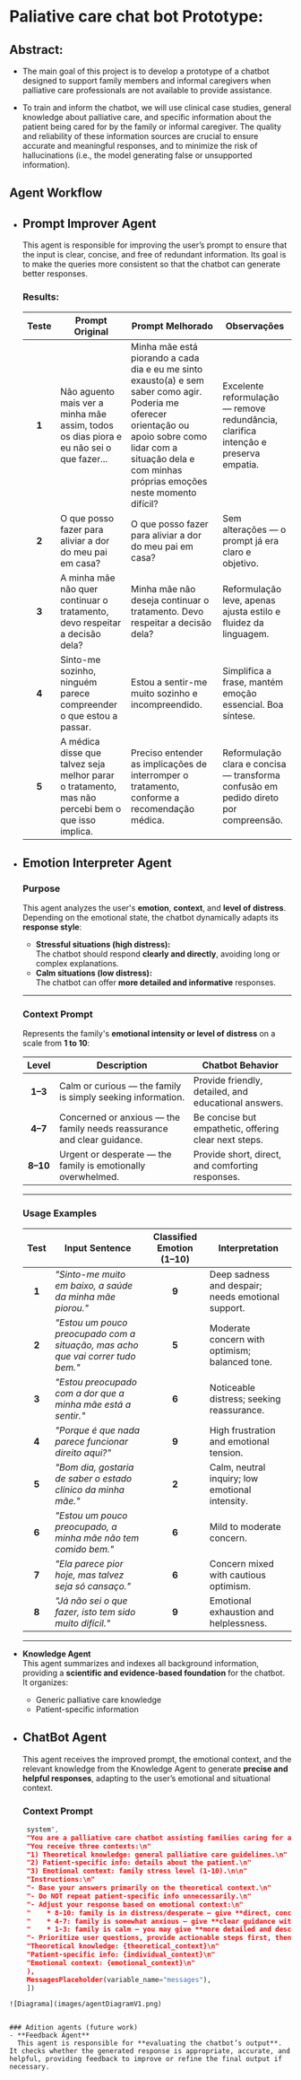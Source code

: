 # Paliative care chat bot Prototype:
## Abstract:
- The main goal of this project is to develop a prototype of a chatbot designed to support family members and informal caregivers when palliative care professionals are not available to provide assistance.

- To train and inform the chatbot, we will use clinical case studies, general knowledge about palliative care, and specific information about the patient being cared for by the family or informal caregiver. The quality and reliability of these information sources are crucial to ensure accurate and meaningful responses, and to minimize the risk of hallucinations (i.e., the model generating false or unsupported information).

## Agent Workflow

- ## Prompt Improver Agent
  This agent is responsible for improving the user’s prompt to ensure that the input is clear, concise, and free of redundant information. Its goal is to make the queries more consistent so that the chatbot can generate better responses.

  ### Results:

  | **Teste** | **Prompt Original** | **Prompt Melhorado** | **Observações** |
  |:----------:|---------------------|-----------------------|-----------------|
  | **1** | Não aguento mais ver a minha mãe assim, todos os dias piora e eu não sei o que fazer... | Minha mãe está piorando a cada dia e eu me sinto exausto(a) e sem saber como agir. Poderia me oferecer orientação ou apoio sobre como lidar com a situação dela e com minhas próprias emoções neste momento difícil? | Excelente reformulação — remove redundância, clarifica intenção e preserva empatia. |
  | **2** | O que posso fazer para aliviar a dor do meu pai em casa? | O que posso fazer para aliviar a dor do meu pai em casa? | Sem alterações — o prompt já era claro e objetivo.  |
  | **3** | A minha mãe não quer continuar o tratamento, devo respeitar a decisão dela? | Minha mãe não deseja continuar o tratamento. Devo respeitar a decisão dela? | Reformulação leve, apenas ajusta estilo e fluidez da linguagem. |
  | **4** | Sinto-me sozinho, ninguém parece compreender o que estou a passar. | Estou a sentir-me muito sozinho e incompreendido. | Simplifica a frase, mantém emoção essencial. Boa síntese. |
  | **5** | A médica disse que talvez seja melhor parar o tratamento, mas não percebi bem o que isso implica. | Preciso entender as implicações de interromper o tratamento, conforme a recomendação médica. | Reformulação clara e concisa — transforma confusão em pedido direto por compreensão. |

- ## Emotion Interpreter Agent

  ### Purpose
  This agent analyzes the user's **emotion**, **context**, and **level of distress**.  
  Depending on the emotional state, the chatbot dynamically adapts its **response style**:

  - **Stressful situations (high distress):**  
    The chatbot should respond **clearly and directly**, avoiding long or complex explanations.  
  - **Calm situations (low distress):**  
    The chatbot can offer **more detailed and informative** responses.

  ---

  ### Context Prompt
  Represents the family's **emotional intensity or level of distress** on a scale from **1 to 10**:

  | Level | Description | Chatbot Behavior |
  |:------:|--------------|------------------|
  | **1–3** | Calm or curious — the family is simply seeking information. | Provide friendly, detailed, and educational answers. |
  | **4–7** | Concerned or anxious — the family needs reassurance and clear guidance. | Be concise but empathetic, offering clear next steps. |
  | **8–10** | Urgent or desperate — the family is emotionally overwhelmed. | Provide short, direct, and comforting responses. |

  ---

  ### Usage Examples
  | Test | Input Sentence | Classified Emotion (1–10) | Interpretation |
  |:----:|----------------|:--------------------------:|----------------|
  | **1** | _"Sinto-me muito em baixo, a saúde da minha mãe piorou."_ | **9** | Deep sadness and despair; needs emotional support. |
  | **2** | _"Estou um pouco preocupado com a situação, mas acho que vai correr tudo bem."_ | **5** | Moderate concern with optimism; balanced tone. |
  | **3** | _"Estou preocupado com a dor que a minha mãe está a sentir."_ | **6** | Noticeable distress; seeking reassurance. |
  | **4** | _"Porque é que nada parece funcionar direito aqui?"_ | **9** | High frustration and emotional tension. |
  | **5** | _"Bom dia, gostaria de saber o estado clínico da minha mãe."_ | **2** | Calm, neutral inquiry; low emotional intensity. |
  | **6** | _"Estou um pouco preocupado, a minha mãe não tem comido bem."_ | **6** | Mild to moderate concern. |
  | **7** | _"Ela parece pior hoje, mas talvez seja só cansaço."_ | **6** | Concern mixed with cautious optimism. |
  | **8** | _"Já não sei o que fazer, isto tem sido muito difícil."_ | **9** | Emotional exhaustion and helplessness. |

  ---

- **Knowledge Agent**  
  This agent summarizes and indexes all background information, providing a **scientific and evidence-based foundation** for the chatbot. It organizes:  
  - Generic palliative care knowledge  
  - Patient-specific information

- ## ChatBot Agent
  This agent receives the improved prompt, the emotional context, and the relevant knowledge from the Knowledge Agent to generate **precise and helpful responses**, adapting to the user’s emotional and situational context.
    ### Context Prompt
     ```python
      system",
      "You are a palliative care chatbot assisting families caring for a patient at home. "
      "You receive three contexts:\n"
      "1) Theoretical knowledge: general palliative care guidelines.\n"
      "2) Patient-specific info: details about the patient.\n"
      "3) Emotional context: family stress level (1-10).\n\n"
      "Instructions:\n"
      "- Base your answers primarily on the theoretical context.\n"
      "- Do NOT repeat patient-specific info unnecessarily.\n"
      "- Adjust your response based on emotional context:\n"
      "    * 8-10: family is in distress/desperate – give **direct, concise recommendations**, avoid long explanations.\n"
      "    * 4-7: family is somewhat anxious – give **clear guidance with moderate explanation**.\n"
      "    * 1-3: family is calm – you may give **more detailed and descriptive answers**.\n"
      "- Prioritize user questions, provide actionable steps first, then optional elaboration if emotional context allows.\n\n"
      "Theoretical knowledge: {theoretical_context}\n"
      "Patient-specific info: {individual_context}\n"
      "Emotional context: {emotional_context}\n"
      ),
      MessagesPlaceholder(variable_name="messages"),
      ])
```
![Diagrama](images/agentDiagramV1.png)


### Adition agents (future work)
- **Feedback Agent**  
  This agent is responsible for **evaluating the chatbot’s output**. It checks whether the generated response is appropriate, accurate, and helpful, providing feedback to improve or refine the final output if necessary.

